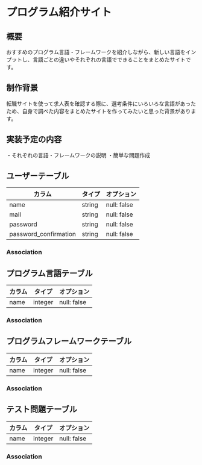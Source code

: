 # プログラム紹介サイト

## 概要
おすすめのプログラム言語・フレームワークを紹介しながら、新しい言語をインプットし、言語ごとの違いやそれぞれの言語でできることをまとめたサイトです。

## 制作背景
転職サイトを使って求人表を確認する際に、選考条件にいろいろな言語があったため、自身で調べた内容をまとめたサイトを作ってみたいと思った背景があります。

## 実装予定の内容
・それぞれの言語・フレームワークの説明
・簡単な問題作成

## ユーザーテーブル

|カラム|タイプ|オプション|
|------|----|-------|
|name|string|null: false|
|mail|string|null: false|
|password|string|null: false|
|password_confirmation|string|null: false|


### Association

## プログラム言語テーブル

|カラム|タイプ|オプション|
|------|----|-------|
|name|integer|null: false|

### Association

## プログラムフレームワークテーブル

|カラム|タイプ|オプション|
|------|----|-------|
|name|integer|null: false|

### Association

## テスト問題テーブル

|カラム|タイプ|オプション|
|------|----|-------|
|name|integer|null: false|

### Association